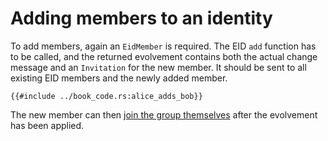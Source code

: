 # Adding members to an identity

To add members, again an `EidMember` is required.
The EID `add` function has to be called, and the returned evolvement contains both the actual change message and
an `Invitation` for the new member.
It should be sent to all existing EID members and the newly added member.

```rust,no_run,noplayground
{{#include ../book_code.rs:alice_adds_bob}}
```

The new member can then [join the group themselves](join_from_invitation.md) after the evolvement has been applied.